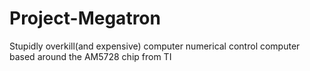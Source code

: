 # Project-Megatron
Stupidly overkill(and expensive) computer numerical control computer based around the AM5728 chip from TI
